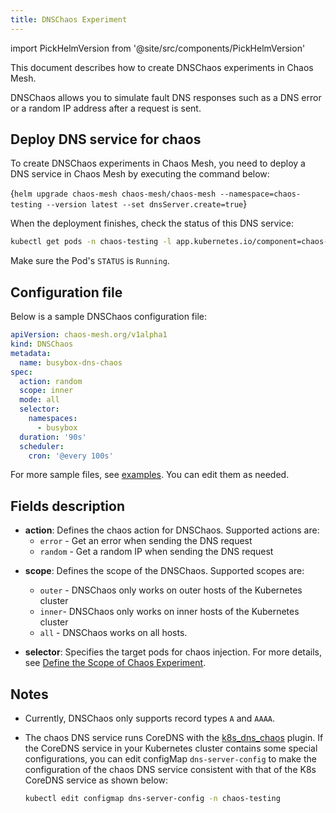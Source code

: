 ```yaml
---
title: DNSChaos Experiment
---
```


import PickHelmVersion from '@site/src/components/PickHelmVersion'

This document describes how to create DNSChaos experiments in Chaos Mesh.

DNSChaos allows you to simulate fault DNS responses such as a DNS error or a random IP address after a request is sent.

## Deploy DNS service for chaos

To create DNSChaos experiments in Chaos Mesh, you need to deploy a DNS service in Chaos Mesh by executing the command below:

<PickHelmVersion className="language-bash">{`helm upgrade chaos-mesh chaos-mesh/chaos-mesh --namespace=chaos-testing --version latest --set dnsServer.create=true`}</PickHelmVersion>

When the deployment finishes, check the status of this DNS service:

```bash
kubectl get pods -n chaos-testing -l app.kubernetes.io/component=chaos-dns-server
```

Make sure the Pod's `STATUS` is `Running`.

## Configuration file

Below is a sample DNSChaos configuration file:

```yaml
apiVersion: chaos-mesh.org/v1alpha1
kind: DNSChaos
metadata:
  name: busybox-dns-chaos
spec:
  action: random
  scope: inner
  mode: all
  selector:
    namespaces:
      - busybox
  duration: '90s'
  scheduler:
    cron: '@every 100s'
```

For more sample files, see [examples](https://github.com/chaos-mesh/chaos-mesh/tree/master/examples). You can edit them as needed.

## Fields description

- **action**: Defines the chaos action for DNSChaos. Supported actions are:
  - `error` - Get an error when sending the DNS request
  - `random` - Get a random IP when sending the DNS request

* **scope**: Defines the scope of the DNSChaos. Supported scopes are:

  - `outer` - DNSChaos only works on outer hosts of the Kubernetes cluster
  - `inner`- DNSChaos only works on inner hosts of the Kubernetes cluster
  - `all` - DNSChaos works on all hosts.

* **selector**: Specifies the target pods for chaos injection. For more details, see [Define the Scope of Chaos Experiment](../user_guides/experiment_scope.md).

## Notes

- Currently, DNSChaos only supports record types `A` and `AAAA`.
- The chaos DNS service runs CoreDNS with the [k8s_dns_chaos](https://github.com/chaos-mesh/k8s_dns_chaos) plugin. If the CoreDNS service in your Kubernetes cluster contains some special configurations, you can edit configMap `dns-server-config` to make the configuration of the chaos DNS service consistent with that of the K8s CoreDNS service as shown below:

  ```bash
  kubectl edit configmap dns-server-config -n chaos-testing
  ```
